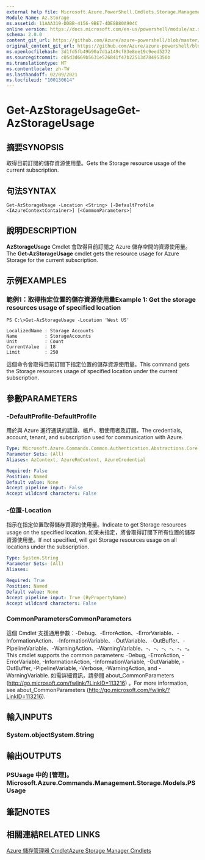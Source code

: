 ```yaml
---
external help file: Microsoft.Azure.PowerShell.Cmdlets.Storage.Management.dll-Help.xml
Module Name: Az.Storage
ms.assetid: 11AAA319-DDBB-4156-9BE7-4DE8B80A904C
online version: https://docs.microsoft.com/en-us/powershell/module/az.storage/get-azstorageusage
schema: 2.0.0
content_git_url: https://github.com/Azure/azure-powershell/blob/master/src/Storage/Storage.Management/help/Get-AzStorageUsage.md
original_content_git_url: https://github.com/Azure/azure-powershell/blob/master/src/Storage/Storage.Management/help/Get-AzStorageUsage.md
ms.openlocfilehash: 3d1fd5fb49b90a7d1a149cf83e8ee19c9eed5272
ms.sourcegitcommit: c05d3d669b5631e526841f47b22513d78495350b
ms.translationtype: MT
ms.contentlocale: zh-TW
ms.lasthandoff: 02/09/2021
ms.locfileid: "100130614"
---
```

# <span data-ttu-id="01445-101">Get-AzStorageUsage</span><span class="sxs-lookup"><span data-stu-id="01445-101">Get-AzStorageUsage</span></span>

## <span data-ttu-id="01445-102">摘要</span><span class="sxs-lookup"><span data-stu-id="01445-102">SYNOPSIS</span></span>
<span data-ttu-id="01445-103">取得目前訂閱的儲存資源使用量。</span><span class="sxs-lookup"><span data-stu-id="01445-103">Gets the Storage resource usage of the current subscription.</span></span>

## <span data-ttu-id="01445-104">句法</span><span class="sxs-lookup"><span data-stu-id="01445-104">SYNTAX</span></span>

```
Get-AzStorageUsage -Location <String> [-DefaultProfile <IAzureContextContainer>] [<CommonParameters>]
```

## <span data-ttu-id="01445-105">說明</span><span class="sxs-lookup"><span data-stu-id="01445-105">DESCRIPTION</span></span>
<span data-ttu-id="01445-106">**AzStorageUsage** Cmdlet 會取得目前訂閱之 Azure 儲存空間的資源使用量。</span><span class="sxs-lookup"><span data-stu-id="01445-106">The **Get-AzStorageUsage** cmdlet gets the resource usage for Azure Storage for the current subscription.</span></span>

## <span data-ttu-id="01445-107">示例</span><span class="sxs-lookup"><span data-stu-id="01445-107">EXAMPLES</span></span>

### <span data-ttu-id="01445-108">範例1：取得指定位置的儲存資源使用量</span><span class="sxs-lookup"><span data-stu-id="01445-108">Example 1: Get the storage resources usage of specified location</span></span>
```
PS C:\>Get-AzStorageUsage -Location 'West US'

LocalizedName : Storage Accounts
Name          : StorageAccounts
Unit          : Count
CurrentValue  : 18
Limit         : 250
```

<span data-ttu-id="01445-109">這個命令會取得目前訂閱下指定位置的儲存資源使用量。</span><span class="sxs-lookup"><span data-stu-id="01445-109">This command gets the Storage resources usage of specified location under the current subscription.</span></span>

## <span data-ttu-id="01445-110">參數</span><span class="sxs-lookup"><span data-stu-id="01445-110">PARAMETERS</span></span>

### <span data-ttu-id="01445-111">-DefaultProfile</span><span class="sxs-lookup"><span data-stu-id="01445-111">-DefaultProfile</span></span>
<span data-ttu-id="01445-112">用於與 Azure 進行通訊的認證、帳戶、租使用者及訂閱。</span><span class="sxs-lookup"><span data-stu-id="01445-112">The credentials, account, tenant, and subscription used for communication with Azure.</span></span>

```yaml
Type: Microsoft.Azure.Commands.Common.Authentication.Abstractions.Core.IAzureContextContainer
Parameter Sets: (All)
Aliases: AzContext, AzureRmContext, AzureCredential

Required: False
Position: Named
Default value: None
Accept pipeline input: False
Accept wildcard characters: False
```

### <span data-ttu-id="01445-113">-位置</span><span class="sxs-lookup"><span data-stu-id="01445-113">-Location</span></span>
<span data-ttu-id="01445-114">指示在指定位置取得儲存資源的使用量。</span><span class="sxs-lookup"><span data-stu-id="01445-114">Indicate to get Storage resources usage on the specified location.</span></span>
<span data-ttu-id="01445-115">如果未指定，將會取得訂閱下所有位置的儲存資源使用量。</span><span class="sxs-lookup"><span data-stu-id="01445-115">If not specified, will get Storage resources usage on all locations under the subscription.</span></span>

```yaml
Type: System.String
Parameter Sets: (All)
Aliases:

Required: True
Position: Named
Default value: None
Accept pipeline input: True (ByPropertyName)
Accept wildcard characters: False
```

### <span data-ttu-id="01445-116">CommonParameters</span><span class="sxs-lookup"><span data-stu-id="01445-116">CommonParameters</span></span>
<span data-ttu-id="01445-117">這個 Cmdlet 支援通用參數：-Debug、-ErrorAction、-ErrorVariable、-InformationAction、-InformationVariable、-OutVariable、-OutBuffer、-PipelineVariable、-WarningAction、-WarningVariable、-、-、-、-、-、-。</span><span class="sxs-lookup"><span data-stu-id="01445-117">This cmdlet supports the common parameters: -Debug, -ErrorAction, -ErrorVariable, -InformationAction, -InformationVariable, -OutVariable, -OutBuffer, -PipelineVariable, -Verbose, -WarningAction, and -WarningVariable.</span></span> <span data-ttu-id="01445-118">如需詳細資訊，請參閱 about_CommonParameters (http://go.microsoft.com/fwlink/?LinkID=113216) 。</span><span class="sxs-lookup"><span data-stu-id="01445-118">For more information, see about_CommonParameters (http://go.microsoft.com/fwlink/?LinkID=113216).</span></span>

## <span data-ttu-id="01445-119">輸入</span><span class="sxs-lookup"><span data-stu-id="01445-119">INPUTS</span></span>

### <span data-ttu-id="01445-120">System.object</span><span class="sxs-lookup"><span data-stu-id="01445-120">System.String</span></span>

## <span data-ttu-id="01445-121">輸出</span><span class="sxs-lookup"><span data-stu-id="01445-121">OUTPUTS</span></span>

### <span data-ttu-id="01445-122">PSUsage 中的 [管理]。</span><span class="sxs-lookup"><span data-stu-id="01445-122">Microsoft.Azure.Commands.Management.Storage.Models.PSUsage</span></span>

## <span data-ttu-id="01445-123">筆記</span><span class="sxs-lookup"><span data-stu-id="01445-123">NOTES</span></span>

## <span data-ttu-id="01445-124">相關連結</span><span class="sxs-lookup"><span data-stu-id="01445-124">RELATED LINKS</span></span>

[<span data-ttu-id="01445-125">Azure 儲存管理器 Cmdlet</span><span class="sxs-lookup"><span data-stu-id="01445-125">Azure Storage Manager Cmdlets</span></span>](./Az.Storage.md)



